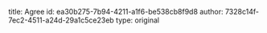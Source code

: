title: Agree
id: ea30b275-7b94-4211-a1f6-be538cb8f9d8
author: 7328c14f-7ec2-4511-a24d-29a1c5ce23eb
type: original
